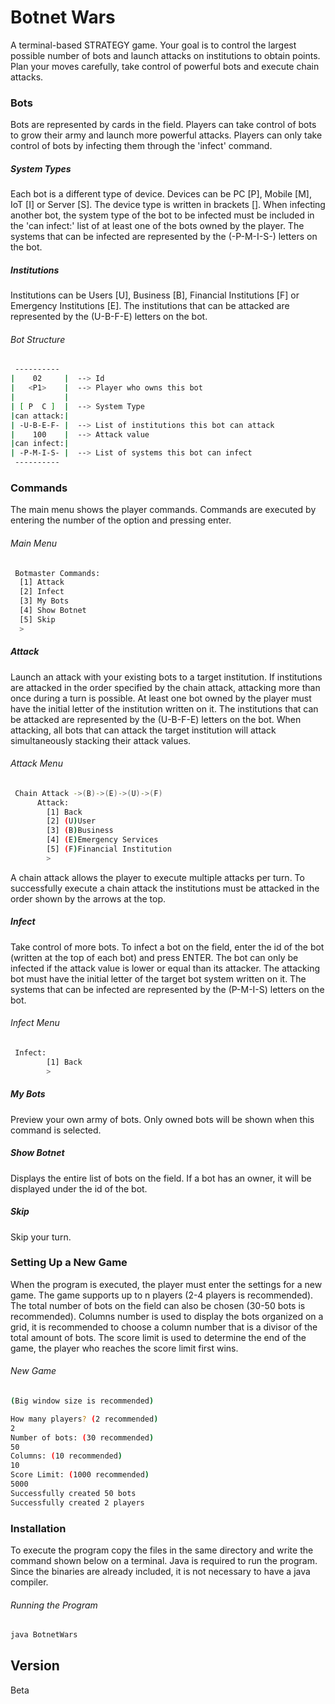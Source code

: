 # Botnet Wars

A terminal-based STRATEGY game. Your goal is to control the largest possible number of bots and launch attacks on institutions to obtain points. Plan your moves carefully, take control of powerful bots and execute chain attacks.

### Bots

Bots are represented by cards in the field. Players can take control of bots to grow their army and launch more powerful attacks. Players can only take control of bots by infecting them through the 'infect' command. 

##### System Types
Each bot is a different type of device. Devices can be PC [P], Mobile [M], IoT [I] or Server [S]. The device type is written in brackets []. When infecting another bot, the system type of the bot to be infected must be included in the 'can infect:' list of at least one of the bots owned by the player. The systems that can be infected are represented by the (-P-M-I-S-) letters on the bot.

##### Institutions
Institutions can be Users [U], Business [B], Financial Institutions [F] or Emergency Institutions [E]. The institutions that can be attacked are represented by the (U-B-F-E) letters on the bot.

###### Bot Structure

```sh
 ---------- 
|    02     |  --> Id
|   <P1>    |  --> Player who owns this bot
|           |
| [ P  C ]  |  --> System Type
|can attack:|
| -U-B-E-F- |  --> List of institutions this bot can attack
|    100    |  --> Attack value
|can infect:|
| -P-M-I-S- |  --> List of systems this bot can infect
 ---------- 
```

### Commands

The main menu shows the player commands. Commands are executed by entering the number of the option and pressing enter.

###### Main Menu

```sh
 Botmaster Commands:
  [1] Attack
  [2] Infect
  [3] My Bots
  [4] Show Botnet
  [5] Skip
  >
```

##### Attack
Launch an attack with your existing bots to a target institution. If institutions are attacked in the order specified by the chain attack, attacking more than once during a turn is possible. At least one bot owned by the player must have the initial letter of the institution written on it. The institutions that can be attacked are represented by the (U-B-F-E) letters on the bot. When attacking, all bots that can attack the target institution will attack simultaneously stacking their attack values.

###### Attack Menu

```sh
 Chain Attack ->(B)->(E)->(U)->(F)
      Attack:
        [1] Back
        [2] (U)User
        [3] (B)Business
        [4] (E)Emergency Services
        [5] (F)Financial Institution
        >
```

A chain attack allows the player to execute multiple attacks per turn. To successfully execute a chain attack the institutions must be attacked in the order shown by the arrows at the top.
  
##### Infect
Take control of more bots. To infect a bot on the field, enter the id of the bot (written at the top of each bot) and press ENTER. The bot can only be infected if the attack value is lower or equal than its attacker.  The attacking bot must have the initial letter of the target bot system written on it. The systems that can be infected are represented by the (P-M-I-S) letters on the bot.

###### Infect Menu

```sh
 Infect:
        [1] Back
        >
```
  
##### My Bots
Preview your own army of bots. Only owned bots will be shown when this command is selected.
  
##### Show Botnet
Displays the entire list of bots on the field. If a bot has an owner, it will be displayed under the id of the bot.
  
##### Skip
Skip your turn.

### Setting Up a New Game

When the program is executed, the player must enter the settings for a new game. The game supports up to n players (2-4 players is recommended). The total number of bots on the field can also be chosen (30-50 bots is recommended). Columns number is used to display the bots organized on a grid, it is recommended to choose a column number that is a divisor of the total amount of bots. The score limit is used to determine the end of the game, the player who reaches the score limit first wins.

###### New Game
```sh
(Big window size is recommended)

How many players? (2 recommended)
2
Number of bots: (30 recommended)
50
Columns: (10 recommended)
10
Score Limit: (1000 recommended)
5000
Successfully created 50 bots
Successfully created 2 players
```

### Installation
To execute the program copy the files in the same directory and write the command shown below on a terminal. Java is required to run the program. Since the binaries are already included, it is not necessary to have a java compiler.

###### Running the Program
```sh
java BotnetWars
```

Version
----

Beta
